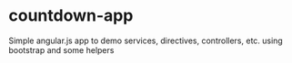 # countdown-app
Simple angular.js app to demo services, directives, controllers, etc. using bootstrap and some helpers
